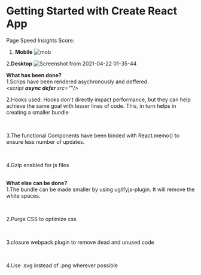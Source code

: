 # Getting Started with Create React App

Page Speed Insights Score:
1. ****Mobile****
![mob](https://user-images.githubusercontent.com/6795073/115614313-2d9a8080-a30b-11eb-8741-553df9c15d53.png)

2.****Desktop****
![Screenshot from 2021-04-22 01-35-44](https://user-images.githubusercontent.com/6795073/115614424-53278a00-a30b-11eb-81ef-b667ab82a455.png)

<b>What has been done?</b>
<br />
1.Scrips have been rendered asychronously and deffered.
<br />
<i><script  <b> async defer </b> src=""/></i> 
 <br />

2.Hooks used: Hooks don't directly impact performance, but they can help achieve the same goal with lesser lines of code. This, in turn helps in creating a smaller bundle

<br />

3.The functional Components have been binded with React.memo() to ensure less number of updates.

<br />

4.Gzip enabled for js files
<br /><br />

<b>What else can be done?</b><br />
1.The bundle can be made smaller by using uglifyjs-plugin. It will remove the white spaces.

<br />

2.Purge CSS to optimize css

<br />

3.closure webpack plugin to remove dead and unused code

<br />

4.Use .svg instead of .png wherever possible



